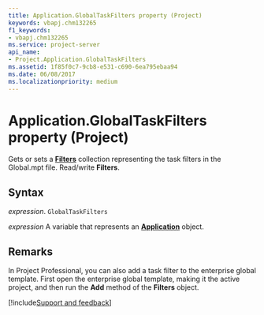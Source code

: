 ```yaml
---
title: Application.GlobalTaskFilters property (Project)
keywords: vbapj.chm132265
f1_keywords:
- vbapj.chm132265
ms.service: project-server
api_name:
- Project.Application.GlobalTaskFilters
ms.assetid: 1f85f0c7-9cb8-e531-c690-6ea795ebaa94
ms.date: 06/08/2017
ms.localizationpriority: medium
---
```



# Application.GlobalTaskFilters property (Project)

Gets or sets a **[Filters](Project.Filter.md)** collection representing the task filters in the Global.mpt file. Read/write **Filters**.


## Syntax

_expression_. `GlobalTaskFilters`

_expression_ A variable that represents an **[Application](Project.Application.md)** object.


## Remarks

 In Project Professional, you can also add a task filter to the enterprise global template. First open the enterprise global template, making it the active project, and then run the **Add** method of the **Filters** object.

[!include[Support and feedback](~/includes/feedback-boilerplate.md)]